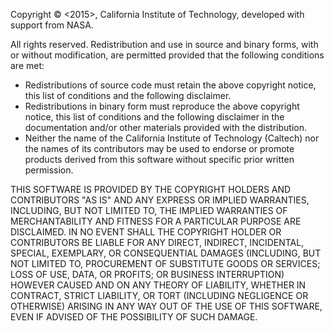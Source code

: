 Copyright © <2015>, California Institute of Technology, developed with support from NASA.  

All rights reserved. Redistribution and use in source and binary forms, with or without  modification, are permitted provided that the following conditions are met:    

* Redistributions of source code must retain the above copyright notice, this list of conditions and the following disclaimer.   
* Redistributions in binary form must reproduce the above copyright notice, this list of conditions and the following disclaimer in the documentation and/or other materials provided with the distribution.   
* Neither the name of the California Institute of Technology (Caltech) nor the names of its contributors may be used to endorse or promote products derived from this software without specific prior written permission.  

THIS SOFTWARE IS PROVIDED BY THE COPYRIGHT HOLDERS AND CONTRIBUTORS "AS IS" AND ANY EXPRESS OR IMPLIED WARRANTIES, INCLUDING, BUT NOT LIMITED TO, THE IMPLIED  WARRANTIES OF MERCHANTABILITY AND FITNESS FOR A PARTICULAR PURPOSE ARE  DISCLAIMED. IN NO EVENT SHALL THE COPYRIGHT HOLDER OR CONTRIBUTORS BE LIABLE  FOR ANY DIRECT, INDIRECT, INCIDENTAL, SPECIAL, EXEMPLARY, OR CONSEQUENTIAL  DAMAGES (INCLUDING, BUT NOT LIMITED TO, PROCUREMENT OF SUBSTITUTE GOODS OR  SERVICES; LOSS OF USE, DATA, OR PROFITS; OR BUSINESS INTERRUPTION) HOWEVER  CAUSED AND ON ANY THEORY OF LIABILITY, WHETHER IN CONTRACT, STRICT LIABILITY,  OR TORT (INCLUDING NEGLIGENCE OR OTHERWISE) ARISING IN ANY WAY OUT OF THE USE  OF THIS SOFTWARE, EVEN IF ADVISED OF THE POSSIBILITY OF SUCH DAMAGE. 

